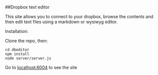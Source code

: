 ##Dropbox text editor

This site allows you to connect to your dropbox, browse the contents
and then edit text files using a markdown or wysiwyg editor.

Installation:

Clone the repo, then:

	cd dbeditor
	npm install
	node server/server.js
	
Go to [localhost:6004](http://localhost:6004) to see the site	
	
